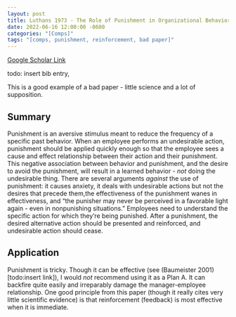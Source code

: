 ```yaml
---
layout: post
title: Luthans 1973 - The Role of Punishment in Organizational Behavior Modification
date: 2022-06-16 12:00:00 -0600
categories: "[Comps]"
tags: "[comps, punishment, reinforcement, bad paper]"
---
```

[Google Scholar Link](https://scholar.google.com/scholar?hl=en&as_sdt=0%2C45&q=role+of+punishment+in+organizational+behavior+modification&btnG=)

todo: insert bib entry,

This is a good example of a bad paper - little science and a lot of supposition.

## Summary
Punishment is an aversive stimulus meant to reduce the frequency of a specific past behavior.  When an employee performs an undesirable action, punishment should be applied quickly enough so that the employee sees a cause and effect relationship between their action and their punishment.  This negative association between behavior and punishment, and the desire to avoid the punishment, will result in a learned behavior - _not_ doing the undesirable thing.  There are several arguments _against_ the use of punishment: it causes anxiety, it deals with undesirable actions but not the desires that precede them,the effectiveness of the punishment wanes in effectiveness, and “the punisher may never be perceived in a favorable light again - even in nonpunishing situations.”  Employees need to understand the specific action for which they’re being punished.  After a punishment, the desired alternative action should be presented and reinforced, and undesirable action should cease.

## Application
Punishment is tricky.   Though it can be effective (see (Baumeister 2001)[todo:insert link]), I would _not_ recommend using it as a Plan A.  It can backfire quite easily and irreparably damage the manager-employee relationship.   One good principle from this paper (though it really cites very little scientific evidence) is that reinforcement (feedback) is most effective when it is immediate.
